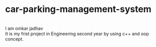 # car-parking-management-system
<br>
I am omkar jadhav
<br>
It is my frist project in Engineering second year by using c++ and oop concept.
